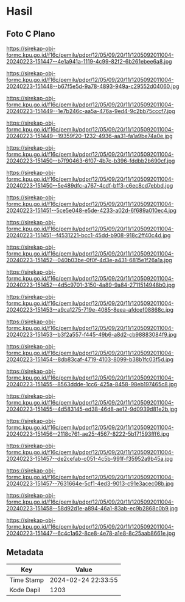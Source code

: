 # Hasil

## Foto C Plano

https://sirekap-obj-formc.kpu.go.id/f16c/pemilu/pdpr/12/05/09/20/11/1205092011004-20240223-151447--4e1a941a-1119-4c99-82f2-6b261ebee6a8.jpg

https://sirekap-obj-formc.kpu.go.id/f16c/pemilu/pdpr/12/05/09/20/11/1205092011004-20240223-151448--b67f5e5d-9a78-4893-949a-c29552d04060.jpg

https://sirekap-obj-formc.kpu.go.id/f16c/pemilu/pdpr/12/05/09/20/11/1205092011004-20240223-151449--1e7b246c-aa5a-476a-9ed4-9c2bb75cccf7.jpg

https://sirekap-obj-formc.kpu.go.id/f16c/pemilu/pdpr/12/05/09/20/11/1205092011004-20240223-151449--19359f20-1232-4936-aa31-fa1a9be74a0e.jpg

https://sirekap-obj-formc.kpu.go.id/f16c/pemilu/pdpr/12/05/09/20/11/1205092011004-20240223-151450--b7f90463-6f07-4b7c-b396-fddbb2b690cf.jpg

https://sirekap-obj-formc.kpu.go.id/f16c/pemilu/pdpr/12/05/09/20/11/1205092011004-20240223-151450--5e489dfc-a767-4cdf-bff3-c6ec8cd7ebbd.jpg

https://sirekap-obj-formc.kpu.go.id/f16c/pemilu/pdpr/12/05/09/20/11/1205092011004-20240223-151451--5ce5e048-e5de-4233-a02d-6f689a010ec4.jpg

https://sirekap-obj-formc.kpu.go.id/f16c/pemilu/pdpr/12/05/09/20/11/1205092011004-20240223-151451--f4531221-bcc1-45dd-b908-918c2ff40c4d.jpg

https://sirekap-obj-formc.kpu.go.id/f16c/pemilu/pdpr/12/05/09/20/11/1205092011004-20240223-151452--040b03be-0f0f-4d3e-a431-6815e1f26a1a.jpg

https://sirekap-obj-formc.kpu.go.id/f16c/pemilu/pdpr/12/05/09/20/11/1205092011004-20240223-151452--4d5c9701-3150-4a89-9a84-2711514948b0.jpg

https://sirekap-obj-formc.kpu.go.id/f16c/pemilu/pdpr/12/05/09/20/11/1205092011004-20240223-151453--a9ca1275-719e-4085-8eea-afdcef08868c.jpg

https://sirekap-obj-formc.kpu.go.id/f16c/pemilu/pdpr/12/05/09/20/11/1205092011004-20240223-151453--b3f2a557-f445-49b6-a8d2-cb98883084f9.jpg

https://sirekap-obj-formc.kpu.go.id/f16c/pemilu/pdpr/12/05/09/20/11/1205092011004-20240223-151454--8db83caf-4719-4103-8099-b38b1fc03f5d.jpg

https://sirekap-obj-formc.kpu.go.id/f16c/pemilu/pdpr/12/05/09/20/11/1205092011004-20240223-151455--8563ddde-1cc6-425a-8458-98eb197465c8.jpg

https://sirekap-obj-formc.kpu.go.id/f16c/pemilu/pdpr/12/05/09/20/11/1205092011004-20240223-151455--4d583145-ed38-46d8-ae12-9d0939d81e2b.jpg

https://sirekap-obj-formc.kpu.go.id/f16c/pemilu/pdpr/12/05/09/20/11/1205092011004-20240223-151456--2118c761-ae25-4567-8222-5b171593fff6.jpg

https://sirekap-obj-formc.kpu.go.id/f16c/pemilu/pdpr/12/05/09/20/11/1205092011004-20240223-151457--de2cefab-c051-4c5b-991f-f35952a9b45a.jpg

https://sirekap-obj-formc.kpu.go.id/f16c/pemilu/pdpr/12/05/09/20/11/1205092011004-20240223-151457--7631664e-5cf1-4ed3-9013-c91e3acec08b.jpg

https://sirekap-obj-formc.kpu.go.id/f16c/pemilu/pdpr/12/05/09/20/11/1205092011004-20240223-151458--58d92d1e-a894-46a1-83ab-ec9b2868c0b9.jpg

https://sirekap-obj-formc.kpu.go.id/f16c/pemilu/pdpr/12/05/09/20/11/1205092011004-20240223-151447--6c4c1a62-8ce8-4e78-a1e8-8c25aab8661e.jpg


## Metadata

| Key        | Value               |
| ---------- | ------------------- |
| Time Stamp | 2024-02-24 22:33:55 |
| Kode Dapil | 1203                |



